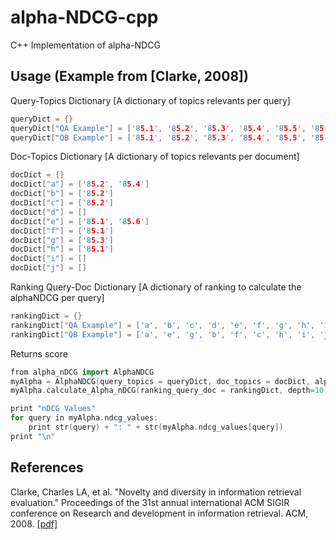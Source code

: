 # alpha-NDCG-cpp
C++ Implementation of alpha-NDCG

## Usage (Example from [Clarke, 2008])

Query-Topics Dictionary [A dictionary of topics relevants per query]
```c++
queryDict = {}
queryDict["QA Example"] = ['85.1', '85.2', '85.3', '85.4', '85.5', '85.6']
queryDict["QB Example"] = ['85.1', '85.2', '85.3', '85.4', '85.5', '85.6']
```
Doc-Topics Dictionary [A dictionary of topics relevants per document]
```c++
docDict = {}
docDict["a"] = ['85.2', '85.4']
docDict["b"] = ['85.2']
docDict["c"] = ['85.2']
docDict["d"] = []
docDict["e"] = ['85.1', '85.6']
docDict["f"] = ['85.1']
docDict["g"] = ['85.3']
docDict["h"] = ['85.1']
docDict["i"] = []
docDict["j"] = []
```

Ranking Query-Doc Dictionary [A dictionary of ranking to calculate the alphaNDCG per query]
```c++
rankingDict = {}
rankingDict["QA Example"] = ['a', 'b', 'c', 'd', 'e', 'f', 'g', 'h', 'i', 'j']
rankingDict["QB Example"] = ['a', 'e', 'g', 'b', 'f', 'c', 'h', 'i', 'j', 'd']
```

Returns score
```c++
from alpha_nDCG import AlphaNDCG
myAlpha = AlphaNDCG(query_topics = queryDict, doc_topics = docDict, alpha=0.5)
myAlpha.calculate_Alpha_nDCG(ranking_query_doc = rankingDict, depth=10)

print "nDCG Values"
for query in myAlpha.ndcg_values:
	print str(query) + ": " + str(myAlpha.ndcg_values[query])
print "\n"
```

## References
Clarke, Charles LA, et al. "Novelty and diversity in information retrieval evaluation." Proceedings of the 31st annual international ACM SIGIR conference on Research and development in information retrieval. ACM, 2008. [\[pdf\]](http://plg.uwaterloo.ca/~gvcormac/novelty.pdf)
